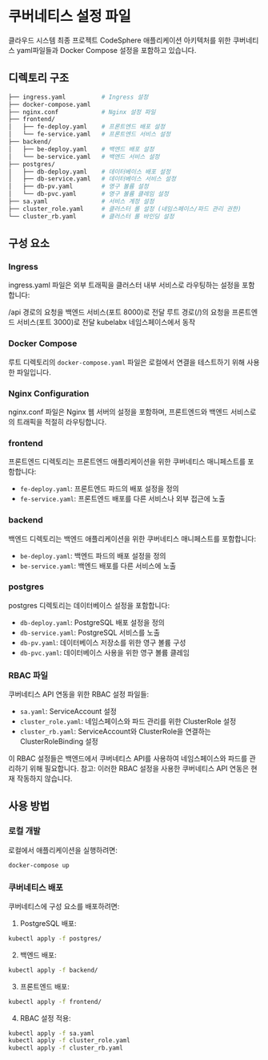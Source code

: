 # 쿠버네티스 설정 파일

클라우드 시스템 최종 프로젝트 
CodeSphere 애플리케이션 아키텍처를 위한 
쿠버네티스 yaml파일들과 Docker Compose 설정을 포함하고 있습니다.

## 디렉토리 구조
```bash
├── ingress.yaml          # Ingress 설정
├── docker-compose.yaml
├── nginx.conf            # Nginx 설정 파일
├── frontend/
│   ├── fe-deploy.yaml    # 프론트엔드 배포 설정
│   └── fe-service.yaml   # 프론트엔드 서비스 설정
├── backend/
│   ├── be-deploy.yaml    # 백엔드 배포 설정
│   └── be-service.yaml   # 백엔드 서비스 설정
├── postgres/
│   ├── db-deploy.yaml    # 데이터베이스 배포 설정
│   ├── db-service.yaml   # 데이터베이스 서비스 설정
│   ├── db-pv.yaml        # 영구 볼륨 설정
│   └── db-pvc.yaml       # 영구 볼륨 클레임 설정
├── sa.yaml               # 서비스 계정 설정
├── cluster_role.yaml     # 클러스터 롤 설정 (네임스페이스/파드 관리 권한)
└── cluster_rb.yaml       # 클러스터 롤 바인딩 설정
```

## 구성 요소

### Ingress
ingress.yaml 파일은 외부 트래픽을 클러스터 내부 서비스로 라우팅하는 설정을 포함합니다:

/api 경로의 요청을 백엔드 서비스(포트 8000)로 전달
루트 경로(/)의 요청을 프론트엔드 서비스(포트 3000)로 전달
kubelabx 네임스페이스에서 동작

### Docker Compose
루트 디렉토리의 `docker-compose.yaml` 파일은 로컬에서 연결을 테스트하기 위해 사용한 파일입니다.
### Nginx Configuration
nginx.conf 파일은 Nginx 웹 서버의 설정을 포함하며, 프론트엔드와 백엔드 서비스로의 트래픽을 적절히 라우팅합니다.

### frontend
프론트엔드 디렉토리는 프론트엔드 애플리케이션을 위한 쿠버네티스 매니페스트를 포함합니다:
- `fe-deploy.yaml`: 프론트엔드 파드의 배포 설정을 정의
- `fe-service.yaml`: 프론트엔드 배포를 다른 서비스나 외부 접근에 노출

### backend
백엔드 디렉토리는 백엔드 애플리케이션을 위한 쿠버네티스 매니페스트를 포함합니다:
- `be-deploy.yaml`: 백엔드 파드의 배포 설정을 정의
- `be-service.yaml`: 백엔드 배포를 다른 서비스에 노출

### postgres
postgres 디렉토리는 데이터베이스 설정을 포함합니다:
- `db-deploy.yaml`: PostgreSQL 배포 설정을 정의
- `db-service.yaml`: PostgreSQL 서비스를 노출
- `db-pv.yaml`: 데이터베이스 저장소를 위한 영구 볼륨 구성
- `db-pvc.yaml`: 데이터베이스 사용을 위한 영구 볼륨 클레임

### RBAC 파일
쿠버네티스 API 연동을 위한 RBAC 설정 파일들:
- `sa.yaml`: ServiceAccount 설정
- `cluster_role.yaml`: 네임스페이스와 파드 관리를 위한 ClusterRole 설정
- `cluster_rb.yaml`: ServiceAccount와 ClusterRole을 연결하는 ClusterRoleBinding 설정

이 RBAC 설정들은 백엔드에서 쿠버네티스 API를 사용하여 네임스페이스와 파드를 관리하기 위해 필요합니다.
참고: 이러한 RBAC 설정을 사용한 쿠버네티스 API 연동은 현재 작동하지 않습니다.

## 사용 방법

### 로컬 개발
로컬에서 애플리케이션을 실행하려면:
```bash
docker-compose up
```

### 쿠버네티스 배포
쿠버네티스에 구성 요소를 배포하려면:

1. PostgreSQL 배포:
```bash
kubectl apply -f postgres/
```

2. 백엔드 배포:
```bash
kubectl apply -f backend/
```

3. 프론트엔드 배포:
```bash
kubectl apply -f frontend/
```

4. RBAC 설정 적용:
```bash
kubectl apply -f sa.yaml
kubectl apply -f cluster_role.yaml
kubectl apply -f cluster_rb.yaml
```
